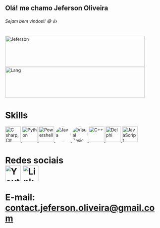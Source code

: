 ## Olá! me chamo Jeferson Oliveira
###### Sejam bem vindos!! 😄 :+1:

<div>
	<a href="https://github.com/CyberJeferson">
<img src="https://github-readme-stats.vercel.app/api?username=CyberJeferson&show_icons=true&theme=tokyonight&include_all_commits=true&count_private=true" alt="Jeferson" width="450" height="100" />  
<img src="https://github-readme-stats.vercel.app/api/top-langs/?username=CyberJeferson&layout=compact&langs_count=7&theme=tokyonight" alt="Lang" width="450" height="100"/> 
	</a>
</div>


<div>
  <h1>Skills</h1>
		<a href="https://github.com/CyberJeferson">
 <img src="https://camo.githubusercontent.com/4612a0901570b37d248eaa1cddd08b8d8e424581c58bd17cecd4bb9b9119b9e9/68747470733a2f2f67726f77697a2e636f6d2e62722f77702d636f6e74656e742f75706c6f6164732f323032302f30382f6b697373706e672d632d70726f6772616d6d696e672d6c616e67756167652d6c6f676f2d6d6963726f736f66742d76697375616c2d737475642d61746c61732d706f7274666f6c696f2d35623839393139326437633630302e313632383537313131353335373432333534383833382e706e67" alt="C sharp, C#" width="50" height="50" />
<img src="https://img1.gratispng.com/20180320/fsw/kisspng-angle-text-symbol-brand-other-python-5ab0c09b0e3083.2363551015215330830581.jpg" alt="Python" width="50" height="50" />
  
   <img  src="https://encrypted-tbn0.gstatic.com/images?q=tbn:ANd9GcSN1Ea0rKFZetvXEduraATRIiyZjhr5I_8Hbw&usqp=CAU" alt="Powershell" width="50" height="50" />
  
   <img style ="border-radius: 25px" src="https://user-images.githubusercontent.com/63682724/128554180-6fb5b482-7973-4044-87de-34ab8ba7682c.png" alt="Java" width="50" height="50" />
   <img style ="border-radius: 25px" src="https://user-images.githubusercontent.com/63682724/128554016-a81df845-ec72-4cdc-a7e4-0f3be6fa57df.png" alt="Visual Basic" width="50" height="50" />
   <img src="https://user-images.githubusercontent.com/63682724/128550744-899838ee-c1e1-4f02-b2ce-7e4e39fa4e18.png" alt="C++" width="50" height="50" />
   <img src="https://user-images.githubusercontent.com/63682724/128553726-b0d25b15-701a-4620-a4f6-c8385a683406.png" alt="Delphi" width="50" height="50" />
  
 <img  src="https://camo.githubusercontent.com/01920dc8ff66bdb2cd3bbc4847b3f88c16b706a24a3e2ee8c22b51eace241460/68747470733a2f2f75706c6f61642e77696b696d656469612e6f72672f77696b6970656469612f636f6d6d6f6e732f7468756d622f392f39392f556e6f6666696369616c5f4a6176615363726970745f6c6f676f5f322e7376672f3132303070782d556e6f6666696369616c5f4a6176615363726970745f6c6f676f5f322e7376672e706e67" alt="JavaScript" width="50" height="50" />
	</a>
</div>


<div>
  <h1>Redes sociais</<h1>
    <br>
 <a href="https://www.youtube.com/channel/UCz-iNlr68eMM1N5vcsBSJrw"><img src="https://user-images.githubusercontent.com/63682724/128556361-bfc5907f-1a86-41a7-a376-53f7dba317d2.png" alt="Youtube" width="50" height="50" /></a>
<a href="https://www.linkedin.com/in/jeferson-oliveira-8335051b6/"><img style="border-style: none;" src="https://user-images.githubusercontent.com/63682724/128556484-2ee80436-9dca-4876-8fd8-72bf2c312171.png" alt="Linkedin" width="50" height="50" /></a>
<p><strong>E-mail: <a href="mailto:contact.jeferson.oliveira@gmail.com">contact.jeferson.oliveira@gmail.com</a></strong></p>


</div>
